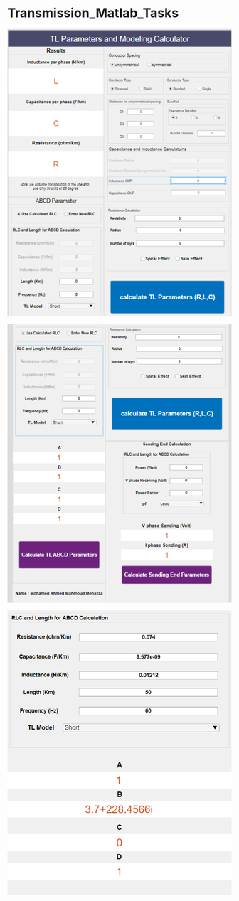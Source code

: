 # Transmission_Matlab_Tasks
 
![alt text](https://github.com/Menazaa/Transmission/blob/main/Screenshot%202022-04-28%20212744.png)

![alt text](https://github.com/Menazaa/Transmission/blob/main/Screenshot%202022-04-28%20212802.png)

![alt text](https://github.com/Menazaa/Transmission/blob/main/50km_short.png)
